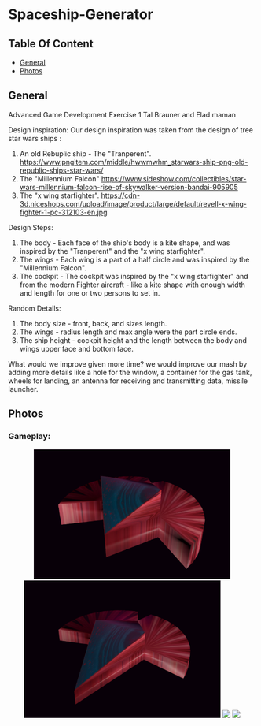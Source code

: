# Spaceship-Generator
 
## Table Of Content

- [General](#general)
- [Photos](#Photos)

## General

Advanced Game Development
Exercise 1
Tal Brauner and Elad maman 

Design inspiration: 
Our design inspiration was taken from the design of tree star wars ships : 
1. An old Rebuplic ship - The "Tranperent". 
https://www.pngitem.com/middle/hwwmwhm_starwars-ship-png-old-republic-ships-star-wars/
2. The "Millennium Falcon" 
https://www.sideshow.com/collectibles/star-wars-millennium-falcon-rise-of-skywalker-version-bandai-905905
3. The "x wing starfighter". 
https://cdn-3d.niceshops.com/upload/image/product/large/default/revell-x-wing-fighter-1-pc-312103-en.jpg

Design Steps: 
1. The body - Each face of the ship's body is a kite shape, and was inspired by the  "Tranperent" and the "x wing starfighter".
2. The wings - Each wing is a part of a half circle and was inspired by the "Millennium Falcon". 
3. The cockpit - The cockpit was inspired by the  "x wing starfighter" and from the modern Fighter aircraft - like a kite shape with enough width and length for one or two persons to set in.  
 
Random Details:
1. The body size - front, back, and sizes length. 
2. The wings - radius length and max angle were the part circle ends.
3. The ship height - cockpit height and the length between the body and wings upper face and bottom face. 

What would we improve given more time?
we would improve our mash by adding more details like a hole for the window, a container for the gas tank, wheels for landing, an antenna for receiving and transmitting data, missile launcher.
  
## Photos

  <h3>Gameplay:</h3>
<p align="center">
 <img src="Images/Screenshot 2022-08-23 185026.png" width="400"/>
 <img src="Images/Screenshot 2022-08-23 185113.png" width="400"/>
 <img src="Images/Screenshot 2022-08-23 185222" width="400"/>
 <img src="Images/WhatsApp Image 2022-08-22 at 2.05.12 PM (1).jpegg" width="400"/>
</p>

